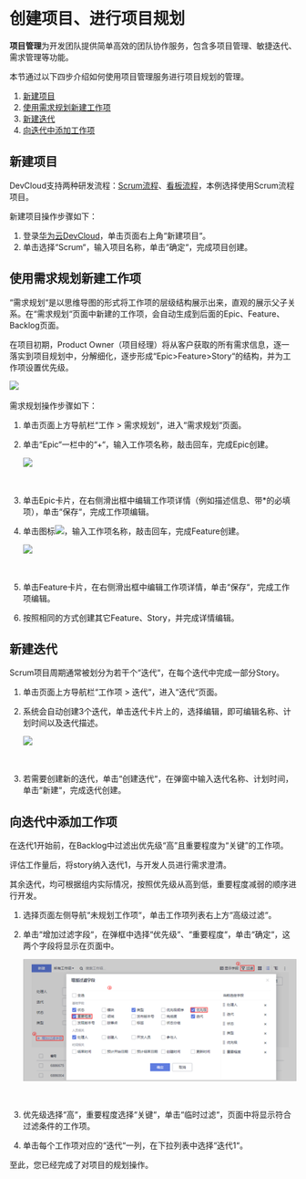 # **创建项目、进行项目规划**<a name="devcloud_qs_0602"></a>

**项目管理**为开发团队提供简单高效的团队协作服务，包含多项目管理、敏捷迭代、需求管理等功能。

本节通过以下四步介绍如何使用项目管理服务进行项目规划的管理。

1.  [新建项目](#section44291524193713)
2.  [使用需求规划新建工作项](#section459014409378)
3.  [新建迭代](#section9334834103711)
4.  [向迭代中添加工作项](#section580518593378)

## **新建项目**<a name="section44291524193713"></a>

DevCloud支持两种研发流程：[Scrum流程](https://support.huaweicloud.com/usermanual-projectman/devcloud_hlp_00021sm.html#section0)、[看板流程](https://support.huaweicloud.com/usermanual-projectman/devcloud_hlp_00021.html#section0)，本例选择使用Scrum流程项目。

新建项目操作步骤如下：

1.  登录[华为云DevCloud](https://devcloud.cn-north-4.huaweicloud.com/home)，单击页面右上角“新建项目“。
2.  单击选择“Scrum“，输入项目名称，单击“确定“，完成项目创建。

## **使用需求规划新建工作项**<a name="section459014409378"></a>

“需求规划“是以思维导图的形式将工作项的层级结构展示出来，直观的展示父子关系。在“需求规划“页面中新建的工作项，会自动生成到后面的Epic、Feature、Backlog页面。

在项目初期，Product Owner（项目经理）将从客户获取的所有需求信息，逐一落实到项目规划中，分解细化，逐步形成“Epic\>Feature\>Story“的结构，并为工作项设置优先级。

![](figures/C++-需求规划.png)

需求规划操作步骤如下：

1.  单击页面上方导航栏“工作  \>  需求规划“，进入“需求规划“页面。
2.  单击“Epic“一栏中的“+“，输入工作项名称，敲击回车，完成Epic创建。

    ![](figures/需求规划.png)

      

3.  单击Epic卡片，在右侧滑出框中编辑工作项详情（例如描述信息、带\*的必填项），单击“保存“，完成工作项编辑。
4.  单击图标![](figures/icon-新建工作项.png)，输入工作项名称，敲击回车，完成Feature创建。

    ![](figures/C++-新建Feature.png)

      

5.  单击Feature卡片，在右侧滑出框中编辑工作项详情，单击“保存“，完成工作项编辑。
6.  按照相同的方式创建其它Feature、Story，并完成详情编辑。

## **新建迭代**<a name="section9334834103711"></a>

Scrum项目周期通常被划分为若干个“迭代“，在每个迭代中完成一部分Story。

1.  单击页面上方导航栏“工作项  \>  迭代“，进入“迭代“页面。
2.  系统会自动创建3个迭代，单击迭代卡片上的，选择编辑，即可编辑名称、计划时间以及迭代描述。

    ![](figures/编辑迭代.png)

      

3.  若需要创建新的迭代，单击“创建迭代“，在弹窗中输入迭代名称、计划时间，单击“新建“，完成迭代创建。

## **向迭代中添加工作项**<a name="section580518593378"></a>

在迭代1开始前，在Backlog中过滤出优先级“高”且重要程度为“关键”的工作项。

评估工作量后，将story纳入迭代1，与开发人员进行需求澄清。

其余迭代，均可根据组内实际情况，按照优先级从高到低，重要程度减弱的顺序进行开发。

1.  选择页面左侧导航“未规划工作项“，单击工作项列表右上方“高级过滤“。
2.  单击“增加过滤字段“，在弹框中选择“优先级“、“重要程度“，单击“确定“，这两个字段将显示在页面中。

    ![](figures/选择过滤条件.png)

      

3.  优先级选择“高“，重要程度选择“关键“，单击“临时过滤“，页面中将显示符合过滤条件的工作项。
4.  单击每个工作项对应的“迭代“一列，在下拉列表中选择“迭代1“。

至此，您已经完成了对项目的规划操作。

  

